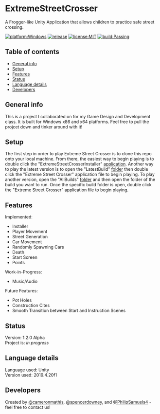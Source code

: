 # ExtremeStreetCrosser
A Frogger-like Unity Application that allows children to practice safe street crossing.

[![platform:Windows](https://img.shields.io/badge/platform-Windows-lightgrey)](https://www.microsoft.com/en-us/store/b/windows?activetab=tab%3ashopwindows10)
[![release](https://img.shields.io/github/v/release/cameronmathis/ExtremeStreetCrosser)](https://github.com/cameronmathis/ExtremeStreetCrosser/releases/tag/v1.2.0A)
[![license:MIT](https://img.shields.io/github/license/cameronmathis/ExtremeStreetCrosser)](LICENSE)
[![build:Passing](https://img.shields.io/badge/build-Passing-brightgreen)](https://github.com/cameronmathis/ExtremeStreetCrosser/tree/main/LatestBuild)

## Table of contents
* [General info](#general-info)
* [Setup](#setup)
* [Features](#features)
* [Status](#status)
* [Language details](#Language-details)
* [Developers](#developers)

## General info
This is a project I collaborated on for my Game Design and Development class. It is built for Windows x86 and x64 platforms. Feel free to pull the projcet down and tinker around with it!

## Setup
The first step in order to play Extreme Street Crosser is to clone this repo onto your local machine. From there, the easiest way to begin playing is to double click the "ExtremeStreetCrosserInstaller" [application](https://github.com/cameronmathis/ExtremeStreetCrosser/blob/main/ExtremeStreetCrosserInstaller.exe). Another way to play the latest version is to open the "LatestBuild" [folder](https://github.com/cameronmathis/ExtremeStreetCrosser/tree/main/LatestBuild) then double click the "Extreme Street Crosser" application file to begin playing. To play another version, open the "AllBuilds" [folder](https://github.com/cameronmathis/ExtremeStreetCrosser/tree/main/AllBuilds) and then open the folder of the build you want to run. Once the specific build folder is open, double click the "Extreme Street Crosser" application file to begin playing. <br/>

## Features
Implemented:
* Installer
* Player Movement
* Street Generation
* Car Movement
* Randomly Spawning Cars
* Death
* Start Screen
* Points

Work-in-Progress:
* Music/Audio

Future Features:
* Pot Holes
* Construction Cites
* Smooth Transition between Start and Instruction Scenes

## Status
Version: 1.2.0 Alpha</br>
Project is: _in progress_

## Language details
Language used: Unity </br>
Version used: 2019.4.20f1

## Developers
Created by [@cameronmathis](https://github.com/cameronmathis/), [@spencerdowney](https://github.com/spencerdowney), and [@PhilipSamuels4](https://github.com/PhilipSamuels4) - feel free to contact us!
